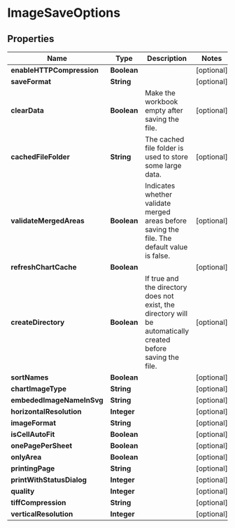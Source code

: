 
# ImageSaveOptions

## Properties
Name | Type | Description | Notes
------------ | ------------- | ------------- | -------------
**enableHTTPCompression** | **Boolean** |  |  [optional]
**saveFormat** | **String** |  |  [optional]
**clearData** | **Boolean** | Make the workbook empty after saving the file. |  [optional]
**cachedFileFolder** | **String** | The cached file folder is used to store some large data. |  [optional]
**validateMergedAreas** | **Boolean** | Indicates whether validate merged areas before saving the file. The default value is false.              |  [optional]
**refreshChartCache** | **Boolean** |  |  [optional]
**createDirectory** | **Boolean** | If true and the directory does not exist, the directory will be automatically created before saving the file.              |  [optional]
**sortNames** | **Boolean** |  |  [optional]
**chartImageType** | **String** |  |  [optional]
**embededImageNameInSvg** | **String** |  |  [optional]
**horizontalResolution** | **Integer** |  |  [optional]
**imageFormat** | **String** |  |  [optional]
**isCellAutoFit** | **Boolean** |  |  [optional]
**onePagePerSheet** | **Boolean** |  |  [optional]
**onlyArea** | **Boolean** |  |  [optional]
**printingPage** | **String** |  |  [optional]
**printWithStatusDialog** | **Integer** |  |  [optional]
**quality** | **Integer** |  |  [optional]
**tiffCompression** | **String** |  |  [optional]
**verticalResolution** | **Integer** |  |  [optional]



